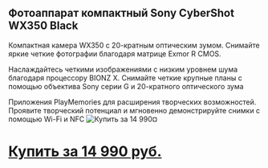 



## Фотоаппарат компактный Sony CyberShot WX350 Black

Компактная камера WX350 с 20-кратным оптическим зумом. Снимайте яркие четкие фотографии благодаря матрице Exmor R CMOS.

Наслаждайтесь четкими изображениями с низким уровнем шума благодаря процессору BIONZ X. Снимайте четкие крупные планы с помощью объектива Sony серии G и 20-кратного оптического зума

Приложения PlayMemories для расширения творческих возможностей. Проявите творческий потенциал и мгновенно демонстрируйте снимки с помощью Wi-Fi и NFC
![Купить за 14 990¤](http://fas.st/2BBFp)
# [Купить за 14 990 руб.](http://fas.st/U02o_5)


